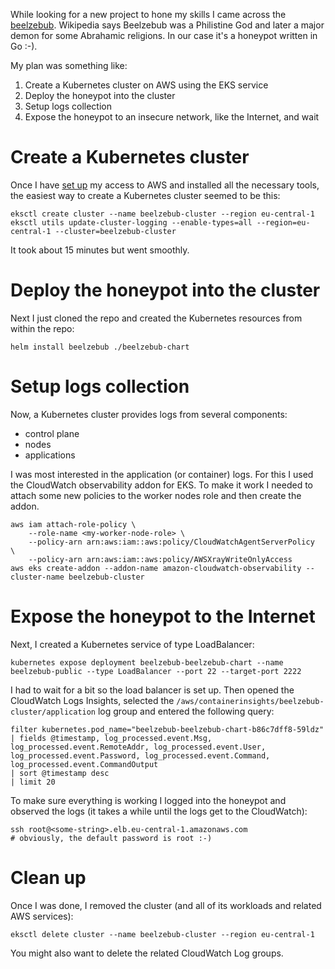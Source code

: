 While looking for a new project to hone my skills I came across the [beelzebub](https://github.com/mariocandela/beelzebub/). Wikipedia says Beelzebub was a Philistine God and later a major demon for some Abrahamic religions. In our case it's a honeypot written in Go :-).

My plan was something like:

1. Create a Kubernetes cluster on AWS using the EKS service
1. Deploy the honeypot into the cluster
1. Setup logs collection
1. Expose the honeypot to an insecure network, like the Internet, and wait

# Create a Kubernetes cluster

Once I have [set up](https://docs.aws.amazon.com/eks/latest/userguide/setting-up.html) my access to AWS and installed all the necessary tools, the easiest way to create a Kubernetes cluster seemed to be this:

```
eksctl create cluster --name beelzebub-cluster --region eu-central-1
eksctl utils update-cluster-logging --enable-types=all --region=eu-central-1 --cluster=beelzebub-cluster
```

It took about 15 minutes but went smoothly.

# Deploy the honeypot into the cluster

Next I just cloned the repo  and created the Kubernetes resources from within the repo:

```
helm install beelzebub ./beelzebub-chart
```

# Setup logs collection

Now, a Kubernetes cluster provides logs from several components:

- control plane
- nodes
- applications

I was most interested in the application (or container) logs. For this I used the CloudWatch observability addon for EKS. To make it work I needed to attach some new policies to the worker nodes role and then create the addon.

```
aws iam attach-role-policy \
    --role-name <my-worker-node-role> \
    --policy-arn arn:aws:iam::aws:policy/CloudWatchAgentServerPolicy  \ 
    --policy-arn arn:aws:iam::aws:policy/AWSXrayWriteOnlyAccess
aws eks create-addon --addon-name amazon-cloudwatch-observability --cluster-name beelzebub-cluster
```

# Expose the honeypot to the Internet

Next, I created a Kubernetes service of type LoadBalancer:

```
kubernetes expose deployment beelzebub-beelzebub-chart --name beelzebub-public --type LoadBalancer --port 22 --target-port 2222
```

I had to wait for a bit so the load balancer is set up. Then opened the CloudWatch Logs Insights, selected the `/aws/containerinsights/beelzebub-cluster/application` log group and entered the following query:

```
filter kubernetes.pod_name="beelzebub-beelzebub-chart-b86c7dff8-59ldz"
| fields @timestamp, log_processed.event.Msg, log_processed.event.RemoteAddr, log_processed.event.User, log_processed.event.Password, log_processed.event.Command, log_processed.event.CommandOutput
| sort @timestamp desc
| limit 20
```

To make sure everything is working I logged into the honeypot and observed the logs (it takes a while until the logs get to the CloudWatch):

```
ssh root@<some-string>.elb.eu-central-1.amazonaws.com
# obviously, the default password is root :-)
```

# Clean up

Once I was done, I removed the cluster (and all of its workloads and related AWS services):

```
eksctl delete cluster --name beelzebub-cluster --region eu-central-1
```

You might also want to delete the related CloudWatch Log groups.
